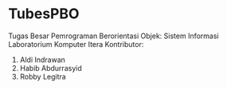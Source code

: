 # TubesPBO
Tugas Besar Pemrograman Berorientasi Objek: Sistem Informasi Laboratorium Komputer Itera
Kontributor:
1. Aldi Indrawan
2. Habib Abdurrasyid
3. Robby Legitra
